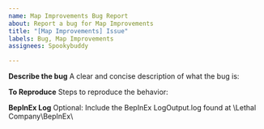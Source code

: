 ```yaml
---
name: Map Improvements Bug Report
about: Report a bug for Map Improvements
title: "[Map Improvements] Issue"
labels: Bug, Map Improvements
assignees: Spookybuddy

---
```


**Describe the bug**
A clear and concise description of what the bug is:

**To Reproduce**
Steps to reproduce the behavior:

**BepInEx Log**
Optional: Include the BepInEx LogOutput.log found at \Lethal Company\BepInEx\
